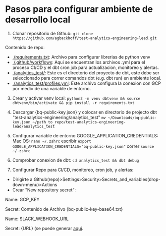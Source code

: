 # Pasos para configurar ambiente de desarrollo local


1. Clonar repositorio de Github:
    ```git clone https://github.com/agbackhoff/test-analytics-engineering-lead.git```

Contenido de repo:
* [./requirements.txt](requirements.txt): Archivo para configurar librerias de python venv
* [./.github/workflows](.github/workflows): Aqui se encuentran los archivos .yml para el proceso CI/CD y el dbt cron job para actualizacion, monitoreo y alertas.
* [./analytics_test/](analytics_test): Este es el directorio del proyecto de dbt, este debe ser seleccionado para correr comandos dbt (e.g. dbt run) en ambiente local.
* [./analytics_test/profiles.yml](analytics_test/profiles.yml): Este archivo configura la conexion con GCP por medio de una variable de entorno.
   
3. Crear y activar venv local:
    ```python3 -m venv dbtvenv && source dbtvenv/bin/activate && pip install -r requirements.txt```

4. Descargar {bq-public-key.json} y colocar en directorio de projecto dbt "test-analytics-engineering/analytics_test"
    ```mv ~/Downloads/bq-public-key.json ~/path_to_repo/test-analytics-engineering-lead/analytics_test```

5. Configurar variable de entorno GOOGLE_APPLICATION_CREDENTIALS:
   Mac OS: ```nano ~/.zshrc``` escribir ```export GOOGLE_APPLICATION_CREDENTIALS="bq-public-key.json"``` correr ```source ~/.zshrc```

7. Comprobar conexion de dbt:
    ```cd analytics_test && dbt debug```

8. Configurar Repo para CI/CD, monitoreo, cron job, y alertas:
* Dirigirte a Github(repo)>Settings>Security>Secrets_and_variables(drop-down-menu)>Actions
* Crear "New repository secret":

Name: GCP_KEY 

Secret: Contenido de Archivo {bq-public-key-base64.txt}

Name: SLACK_WEBHOOK_URL 

Secret: {URL} (se puede generar [aqui](https://api.slack.com/messaging/webhooks).
       

